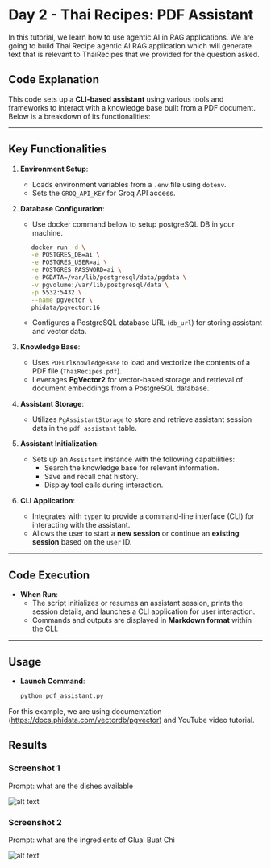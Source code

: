 # Day 2 - Thai Recipes: PDF Assistant

In this tutorial, we learn how to use agentic AI in RAG applications. We are going to build Thai Recipe agentic AI RAG application which will generate text that is relevant to ThaiRecipes that we provided for the question asked.

## Code Explanation
This code sets up a **CLI-based assistant** using various tools and frameworks to interact with a knowledge base built from a PDF document. Below is a breakdown of its functionalities:

---

## **Key Functionalities**

1. **Environment Setup**:
   - Loads environment variables from a `.env` file using `dotenv`.
   - Sets the `GROQ_API_KEY` for Groq API access.

2. **Database Configuration**:
   - Use docker command below to setup postgreSQL DB in your machine. 
   ``` bash
      docker run -d \
      -e POSTGRES_DB=ai \
      -e POSTGRES_USER=ai \
      -e POSTGRES_PASSWORD=ai \
      -e PGDATA=/var/lib/postgresql/data/pgdata \
      -v pgvolume:/var/lib/postgresql/data \
      -p 5532:5432 \
      --name pgvector \
      phidata/pgvector:16
   ```


   - Configures a PostgreSQL database URL (`db_url`) for storing assistant and vector data.

3. **Knowledge Base**:
   - Uses `PDFUrlKnowledgeBase` to load and vectorize the contents of a PDF file (`ThaiRecipes.pdf`).
   - Leverages **PgVector2** for vector-based storage and retrieval of document embeddings from a PostgreSQL database.

4. **Assistant Storage**:
   - Utilizes `PgAssistantStorage` to store and retrieve assistant session data in the `pdf_assistant` table.

5. **Assistant Initialization**:
   - Sets up an `Assistant` instance with the following capabilities:
     - Search the knowledge base for relevant information.
     - Save and recall chat history.
     - Display tool calls during interaction.

6. **CLI Application**:
   - Integrates with `typer` to provide a command-line interface (CLI) for interacting with the assistant.
   - Allows the user to start a **new session** or continue an **existing session** based on the `user` ID.


---

## **Code Execution**

- **When Run**:
  - The script initializes or resumes an assistant session, prints the session details, and launches a CLI application for user interaction.
  - Commands and outputs are displayed in **Markdown format** within the CLI.

---

## **Usage**

- **Launch Command**:
  ```bash
  python pdf_assistant.py

For this example, we are using documentation (https://docs.phidata.com/vectordb/pgvector) and YouTube video tutorial.


## Results
### Screenshot 1
Prompt: what are the dishes available

![alt text](images/result1.png)

### Screenshot 2
Prompt: what are the ingredients of Gluai Buat Chi

![alt text](images/result2.png)